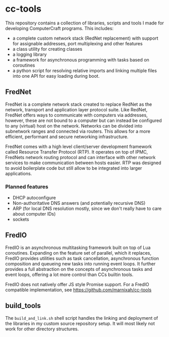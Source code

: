 # cc-tools

This repository contains a collection of libraries, scripts and tools I made for developing ComputerCraft programs.
This includes:
- a complete custom network stack (RedNet replacement) with support for assignable addresses, port multiplexing and other features
- a class utility for creating classes
- a logging library
- a framework for asynchronous programming with tasks based on coroutines
- a python script for resolving relative imports and linking multiple files into one API for easy loading during boot.

## FredNet

FredNet is a complete network stack created to replace RedNet as the network, transport and application layer protocol suite.
Like RedNet, FredNet offers ways to communicate with computers via addresses, however, these are not bound to a computer but
can instead be configured to any (virtual) host on the network. Networks can be divided into subnetwork ranges and connected
via routers. This allows for a more efficient, performant and secure networking infrastructure.

FredNet comes with a high level client/server development framework called Resource Transfer Protocol (RTP). It operates on
top of IPMC, FredNets network routing protocol and can interface with other network services to make communication between hosts
easier. RTP was designed to avoid boilerplate code but still allow to be integrated into larger applications.

### Planned features

- DHCP autoconfigure
- Non-authoritative DNS answers (and potentially recursive DNS)
- ARP (for local DNS resolution mostly, since we don't really have to care about computer IDs)
- sockets

## FredIO

FredIO is an asynchronous multitasking framework built on top of Lua coroutines. Expanding on the feature set of parallel, which
it replaces, FredIO provides utilities such as task cancellation, asynchronous function composition and queueing new tasks into
running event loops. It further provides a full abstraction on the concepts of asynchronous tasks and event loops, offering a lot
more control than CCs builtin tools.

FredIO does not natively offer JS style Promise support. For a FredIO compatible implementation, see https://github.com/marnixah/cc-tools

## build_tools

The `build_and_link.sh` shell script handles the linking and deployment of the libraries in my custom source repository setup. 
It will most likely not work for other directory structures.